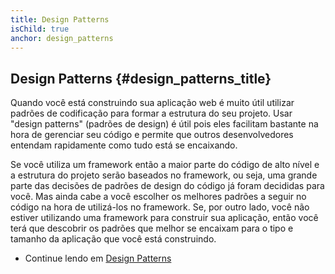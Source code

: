 ```yaml
---
title: Design Patterns
isChild: true
anchor: design_patterns
---
```


## Design Patterns {#design_patterns_title}

Quando você está construindo sua aplicação web é muito útil utilizar padrões de codificação para formar a estrutura do
seu projeto. Usar "design patterns" (padrões de design) é útil pois eles facilitam bastante na hora de gerenciar seu
código e permite que outros desenvolvedores entendam rapidamente como tudo está se encaixando.

Se você utiliza um framework então a maior parte do código de alto nível e a estrutura do projeto serão baseados no 
framework, ou seja, uma grande parte das decisões de padrões de design do código já foram decididas para você. Mas ainda 
cabe a você escolher os melhores padrões a seguir no código na hora de utilizá-los no framework. Se, por outro lado, 
você não estiver utilizando uma framework para construir sua aplicação, então você terá que descobrir os padrões que 
melhor se encaixam para o tipo e tamanho da aplicação que você está construindo.

* Continue lendo em [Design Patterns](/pages/Design-Patterns.html)